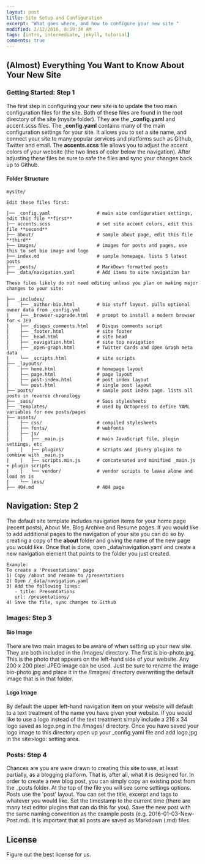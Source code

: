 ```yaml
---
layout: post
title: Site Setup and Configuration
excerpt: "What goes where, and how to configure your new site "
modified: 2/12/2016, 8:59:34 AM
tags: [intro, intermediate, jekyll, tutorial]
comments: true
---
```


## (Almost) Everything You Want to Know About Your New Site


### Getting Started: Step 1
The first step in configuring your new site is to update the two main configuration files for the site. Both of these files are found in the root directory of the site (mysite folder). They are the **_config.yaml** and accent.scss files. The **_config.yaml** contains many of the main configuration settings for your site. It allows you to set a site name, and connect your site to many popular services and platforms such as Github, Twitter and email. The **accents.scss** file allows you to adjust the accent colors of your website (the two lines of color below the navigation). After adjusting these files be sure to safe the files and sync your changes back up to Github.

#### Folder Structure

    mysite/

    Edit these files first:

    |── _config.yaml                 # main site configuration settings, edit this file **first**
    |── accents.scss                 # set site accent colors, edit this file **second**
    ├── about/                       # sample about page, edit this file **third**
    ├── images/                      # images for posts and pages, use this to set bio image and logo
    ├── index.md                     # sample homepage. lists 5 latest posts
    ├── _posts/                      # MarkDown formatted posts
    ├── _data/navigation.yaml        # Add items to site navigation bar

    These files likely do not need editing unless you plan on making major changes to your site:

    ├── _includes/
    |    ├── _author-bio.html        # bio stuff layout. pulls optional owner data from _config.yml
    |    ├── _browser-upgrade.html   # prompt to install a modern browser for < IE9
    |    ├── _disqus_comments.html   # Disqus comments script
    |    ├── _footer.html            # site footer
    |    ├── _head.html              # site head
    |    ├── _navigation.html        # site top navigation
    |    ├── _open-graph.html        # Twitter Cards and Open Graph meta data
    |    └── _scripts.html           # site scripts
    ├── _layouts/
    |    ├── home.html               # homepage layout
    |    ├── page.html               # page layout
    |    ├── post-index.html         # post index layout
    |    └── post.html               # single post layout
    ├── posts/                       # sample post index page. lists all posts in reverse chronology
    ├── _sass/                       # Sass stylesheets
    ├── _templates/                  # used by Octopress to define YAML variables for new posts/pages
    ├── assets/
    |    ├── css/                    # compiled stylesheets
    |    ├── fonts/                  # webfonts
    |    ├── js/
    |    |   ├── _main.js            # main JavaScript file, plugin settings, etc
    |    |   ├── plugins/            # scripts and jQuery plugins to combine with _main.js
    |    |   ├── scripts.min.js      # concatenated and minified _main.js + plugin scripts
    |    |   └── vendor/             # vendor scripts to leave alone and load as is
    |    └── less/
    ├── 404.md                       # 404 page

## Navigation: Step 2
The default site template includes navigation items for your home page (recent posts), About Me, Blog Archive and Resume pages. If you would like to add additional pages to the navigation of your site you can do so by creating a copy of the **about** folder and giving the name of the new page you would like. Once that is done, open _data/navigation.yaml and create a new navigation element that points to the folder you just created.

    Example:
    To create a 'Presentations' page
    1) Copy /about and rename to /presentations
    2) Open /_data/navigation.yaml
    3) Add the following lines:
       - title: Presentations
       url: /presentations/
    4) Save the file, sync changes to Github



### Images: Step 3
#### Bio Image
There are two main images to be aware of when setting up your new site. They are both included in the /Images/ directory. The first is bio-photo.jpg. This is the photo that appears on the left-hand side of your website. Any 200 x 200 pixel JPEG image can be used. Just be sure to rename the image bio-photo.jpg and place it in the /Images/ directory overwriting the default image that is in that folder.

#### Logo Image
By default the upper left-hand navigation item on your website will default to a text treatment of the name you have given your website. If you would like to use a logo instead of the text treatment simply include a 216 x 34 logo saved as logo.png in the /Images/ directory. Once you have saved your logo image to this directory open up your _config.yaml file and add logo.jpg in the site>logo: setting area.

### Posts: Step 4
Chances are you are were drawn to creating this site to use, at least partially, as a blogging platform. That is, after all, what it is designed for. In order to create a new blog post, you can simply copy an existing post from the _posts folder. At the top of the file you will see some settings options. Posts use the 'post' layout. You can set the title, excerpt and tags to whatever you would like. Set the timestamp to the current time (there are many text editor plugins that can do this for you). Save the new post with the same naming convention as the example posts (e.g. 2016-01-03-New-Post.md). It is important that all posts are saved as Markdown (.md) files. 


## License

Figure out the best license for us.
